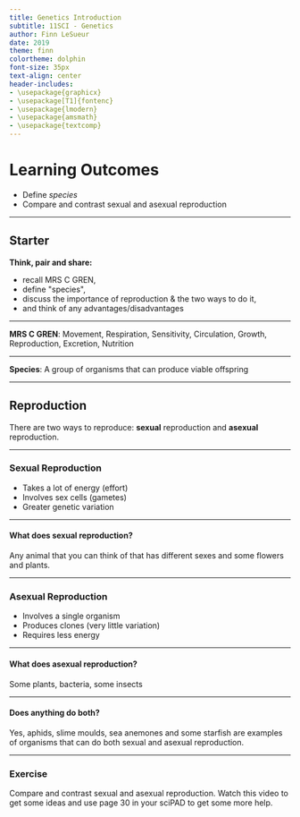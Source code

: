 ```yaml
---
title: Genetics Introduction
subtitle: 11SCI - Genetics
author: Finn LeSueur
date: 2019
theme: finn
colortheme: dolphin
font-size: 35px
text-align: center
header-includes:
- \usepackage{graphicx}
- \usepackage[T1]{fontenc}
- \usepackage{lmodern}
- \usepackage{amsmath}
- \usepackage{textcomp}
---
```


# Learning Outcomes

- Define _species_
- Compare and contrast sexual and asexual reproduction

---

## Starter

__Think, pair and share:__

- recall MRS C GREN,
- define "species",
- discuss the importance of reproduction & the two ways to do it,
- and think of any advantages/disadvantages

---

__MRS C GREN__: Movement, Respiration, Sensitivity, Circulation, Growth, Reproduction, Excretion, Nutrition

---

__Species__: A group of organisms that can produce viable offspring

---

## Reproduction

There are two ways to reproduce: __sexual__ reproduction and __asexual__ reproduction.

---

### Sexual Reproduction

- Takes a lot of energy (effort)
- Involves sex cells (gametes)
- Greater genetic variation

---

#### What does sexual reproduction?

Any animal that you can think of that has different sexes and some flowers and plants.

---

### Asexual Reproduction

- Involves a single organism
- Produces clones (very little variation)
- Requires less energy

---

#### What does asexual reproduction?

Some plants, bacteria, some insects

---

#### Does anything do both?

Yes, aphids, slime moulds, sea anemones and some starfish are examples of organisms that can do both sexual and asexual reproduction.

---

### Exercise

Compare and contrast sexual and asexual reproduction. Watch this video to get some ideas and use page 30 in your sciPAD to get some more help.

